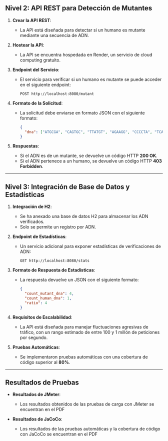 ## Nivel 2: API REST para Detección de Mutantes

1. **Crear la API REST**:
   - La API está diseñada para detectar si un humano es mutante mediante una secuencia de ADN.

2. **Hostear la API**:
   - La API se encuentra hospedada en Render, un servicio de cloud computing gratuito.

3. **Endpoint del Servicio**:
   - El servicio para verificar si un humano es mutante se puede acceder en el siguiente endpoint:
     ```
     POST http://localhost:8080/mutant
     ```

4. **Formato de la Solicitud**:
   - La solicitud debe enviarse en formato JSON con el siguiente formato:
     ```json
     {
       "dna": ["ATGCGA", "CAGTGC", "TTATGT", "AGAAGG", "CCCCTA", "TCACTG"]
     }
     ```

5. **Respuestas**:
   - Si el ADN es de un mutante, se devuelve un código HTTP **200 OK**.
   - Si el ADN pertenece a un humano, se devuelve un código HTTP **403 Forbidden**.

---

## Nivel 3: Integración de Base de Datos y Estadísticas

1. **Integración de H2**:
   - Se ha anexado una base de datos H2 para almacenar los ADN verificados.
   - Solo se permite un registro por ADN.

2. **Endpoint de Estadísticas**:
   - Un servicio adicional para exponer estadísticas de verificaciones de ADN:
     ```
     GET http://localhost:8080/stats
     ```

3. **Formato de Respuesta de Estadísticas**:
   - La respuesta devuelve un JSON con el siguiente formato:
     ```json
     {
       "count_mutant_dna": 4,
       "count_human_dna": 1,
       "ratio": 4
     }
     ```

4. **Requisitos de Escalabilidad**:
   - La API está diseñada para manejar fluctuaciones agresivas de tráfico, con un rango estimado de entre 100 y 1 millón de peticiones por segundo.

5. **Pruebas Automáticas**:
   - Se implementaron pruebas automáticas con una cobertura de código superior al **80%**.

---

## Resultados de Pruebas

- **Resultados de JMeter**:
  - Los resultados obtenidos de las pruebas de carga con JMeter se encuentran en el PDF

- **Resultados de JaCoCo**:
  - Los resultados de las pruebas automáticas y la cobertura de código con JaCoCo se encuentran en el PDF

